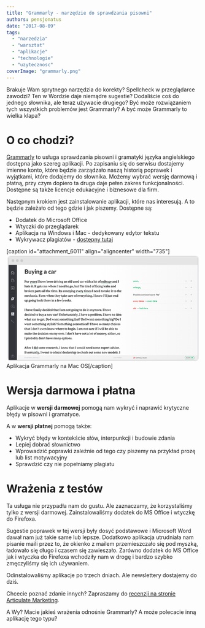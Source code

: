 ```yaml
---
title: "Grammarly - narzędzie do sprawdzania pisowni"
authors: pensjonatus
date: "2017-08-09"
tags:
  - "narzedzia"
  - "warsztat"
  - "aplikacje"
  - "technologie"
  - "uzytecznosc"
coverImage: "grammarly.png"
---
```


Brakuje Wam sprytnego narzędzia do korekty? Spellcheck w przeglądarce zawodzi?
Ten w Wordzie daje niemądre sugestie? Dodaliście coś do jednego słownika, ale
teraz używacie drugiego? Być może rozwiązaniem tych wszystkich problemów jest
Grammarly? A być może Grammarly to wielka klapa?

<!--truncate-->

# O co chodzi?

[Grammarly](https://www.grammarly.com) to usługa sprawdzania pisowni i gramatyki
języka angielskiego dostępna jako szereg aplikacji. Po zapisaniu się do serwisu
dostajemy imienne konto, które będzie zarządzało naszą historią poprawek i
wyjątkami, które dodajemy do słownika. Możemy wybrać wersję darmową i płatną,
przy czym dopiero ta druga daje pełen zakres funkcjonalności. Dostępne są także
licencje edukacyjne i biznesowe dla firm.

Następnym krokiem jest zainstalowanie aplikacji, które nas interesują. A to
będzie zależało od tego gdzie i jak piszemy. Dostępne są:

- Dodatek do Microsoft Office
- Wtyczki do przeglądarek
- Aplikacja na Windows i Mac - dedykowany edytor tekstu
- Wykrywacz plagiatów -
  [dostępny tutaj](https://www.grammarly.com/plagiarism-checker)

\[caption id="attachment_6011" align="aligncenter"
width="735"\][![](images/grammarly-screen-online.png)](http://techwriter.pl/wp-content/uploads/2017/08/grammarly-screen-online.png)
Aplikacja Grammarly na Mac OS\[/caption\]

# Wersja darmowa i płatna

Aplikacje w **wersji darmowej** pomogą nam wykryć i naprawić krytyczne błędy w
pisowni i gramatyce.

A w **wersji płatnej** pomogą także:

- Wykryć błędy w kontekście słów, interpunkcji i budowie zdania
- Lepiej dobrać słownictwo
- Wprowadzić poprawki zależnie od tego czy piszemy na przykład prozę lub list
  motywacyjny
- Sprawdzić czy nie popełniamy plagiatu

# Wrażenia z testów

Ta usługa nie przypadła nam do gustu. Ale zaznaczamy, że korzystaliśmy tylko z
wersji darmowej. Zainstalowaliśmy dodatek do MS Office i wtyczkę do Firefoxa.

Sugestie poprawek w tej wersji były dosyć podstawowe i Microsoft Word dawał nam
już takie same lub lepsze. Dodatkowo aplikacja utrudniała nam pisanie maili
przez to, że okienko z mailem przemieszczało się pod myszką, ładowało się długo
i czasem się zawieszało. Zarówno dodatek do MS Office jak i wtyczka do Firefoxa
wchodziły nam w drogę i bardzo szybko zmęczyliśmy się ich używaniem.

Odinstalowaliśmy aplikacje po trzech dniach. Ale newslettery dostajemy do dziś.

Chcecie poznać zdanie innych? Zapraszamy do
[recenzji na stronie Articulate Marketing](https://www.articulatemarketing.com/blog/review-of-grammarly-com#moved).

A Wy? Macie jakieś wrażenia odnośnie Grammarly? A może polecacie inną aplikację
tego typu?
